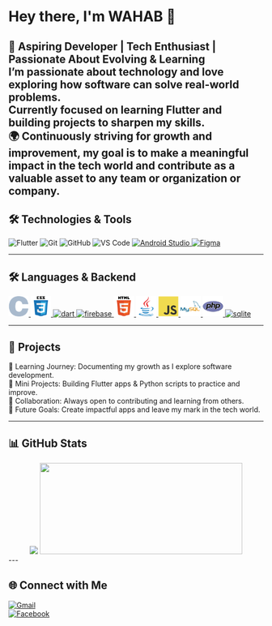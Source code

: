 # Hey there, I'm WAHAB 👋

🚀 Aspiring Developer | Tech Enthusiast | Passionate About Evolving & Learning <br/>
I’m passionate about technology and love exploring how software can solve real-world problems.  
Currently focused on learning Flutter  and building  projects to sharpen my skills.  
🌍 Continuously striving for growth and improvement, my goal is to make a meaningful impact in the tech world and contribute as a valuable asset to any team or organization or company.
---

## 🛠️ Technologies & Tools
![Flutter](https://img.shields.io/badge/Flutter-02569B?logo=flutter&logoColor=white&style=for-the-badge)
![Git](https://img.shields.io/badge/Git-F05032?logo=git&logoColor=white&style=for-the-badge)
![GitHub](https://img.shields.io/badge/GitHub-181717?logo=github&logoColor=white&style=for-the-badge)
![VS Code](https://img.shields.io/badge/VS%20Code-0078D4?logo=visual-studio-code&logoColor=white&style=for-the-badge)
<a href="https://developer.android.com/studio" target="_blank">
  <img src="https://img.shields.io/badge/Android%20Studio-3DDC84?logo=android-studio&logoColor=white&style=for-the-badge" alt="Android Studio" />
</a>
<a href="https://www.figma.com/" target="_blank">
  <img src="https://img.shields.io/badge/Figma-F24E1E?logo=figma&logoColor=white&style=for-the-badge" alt="Figma" />
</a>

---
## 🛠️ Languages & Backend 

<p align="left"> <a href="https://www.cprogramming.com/" target="_blank" rel="noreferrer"> <img src="https://raw.githubusercontent.com/devicons/devicon/master/icons/c/c-original.svg" alt="c" width="40" height="40"/> </a> <a href="https://www.w3schools.com/css/" target="_blank" rel="noreferrer"> <img src="https://raw.githubusercontent.com/devicons/devicon/master/icons/css3/css3-original-wordmark.svg" alt="css3" width="40" height="40"/> </a> <a href="https://dart.dev" target="_blank" rel="noreferrer"> <img src="https://www.vectorlogo.zone/logos/dartlang/dartlang-icon.svg" alt="dart" width="40" height="40"/> </a> <a href="https://firebase.google.com/" target="_blank" rel="noreferrer"> <img src="https://www.vectorlogo.zone/logos/firebase/firebase-icon.svg" alt="firebase" width="40" height="40"/> </a> <a href="https://www.w3.org/html/" target="_blank" rel="noreferrer"> <img src="https://raw.githubusercontent.com/devicons/devicon/master/icons/html5/html5-original-wordmark.svg" alt="html5" width="40" height="40"/> </a> <a href="https://www.java.com" target="_blank" rel="noreferrer"> <img src="https://raw.githubusercontent.com/devicons/devicon/master/icons/java/java-original.svg" alt="java" width="40" height="40"/> </a> <a href="https://developer.mozilla.org/en-US/docs/Web/JavaScript" target="_blank" rel="noreferrer"> <img src="https://raw.githubusercontent.com/devicons/devicon/master/icons/javascript/javascript-original.svg" alt="javascript" width="40" height="40"/> </a> <a href="https://www.mysql.com/" target="_blank" rel="noreferrer"> <img src="https://raw.githubusercontent.com/devicons/devicon/master/icons/mysql/mysql-original-wordmark.svg" alt="mysql" width="40" height="40"/> </a> <a href="https://www.php.net" target="_blank" rel="noreferrer"> <img src="https://raw.githubusercontent.com/devicons/devicon/master/icons/php/php-original.svg" alt="php" width="40" height="40"/> </a> <a href="https://www.sqlite.org/" target="_blank" rel="noreferrer"> <img src="https://www.vectorlogo.zone/logos/sqlite/sqlite-icon.svg" alt="sqlite" width="40" height="40"/> </a> </p>





---

## 📂 Projects  

🌱 Learning Journey: Documenting my growth as I explore software development.  
📱 Mini Projects: Building Flutter apps & Python scripts to practice and improve.  
🤝 Collaboration: Always open to contributing and learning from others.  
🚀 Future Goals: Create impactful apps and leave my mark in the tech world.

---

## 📊 GitHub Stats
<div align="center">
  
  <img src="https://github-readme-stats.vercel.app/api?username=Abdelwahab-Babaali&show_icons=true&theme=tokyonight" height="180em"  />
  <img src="https://github-readme-stats.vercel.app/api/top-langs/?username=Abdelwahab-Babaali&layout=compact&theme=tokyonight" height="180em" width="400em"  />

</div>
---

## 🌐 Connect with Me
<a href="mailto:abdelwahab.babaali@gmail.com" target="_blank">
  <img src="https://img.shields.io/badge/Gmail-D14836?logo=gmail&logoColor=white&style=for-the-badge" alt="Gmail" height="100" width="120" />
</a>
<br>
<a href="https://fb.com/AbdelWahab" target="_blank">
  <img src="https://img.shields.io/badge/Facebook-1877F2?logo=facebook&logoColor=white&style=for-the-badge" alt="Facebook" height="100"  width="120" />
</a>









